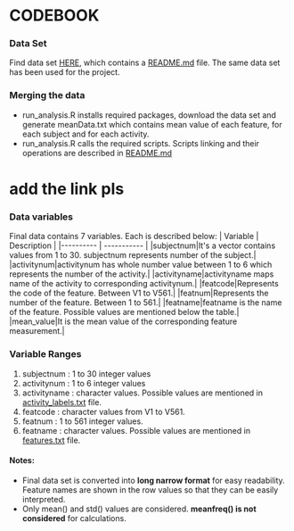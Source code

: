 # CODEBOOK

### Data Set
Find data set [HERE](https://github.com/nrjptl/Getting-And-Cleaning-Data-Project/tree/master/UCI%20HAR%20Dataset "link to dataset"), which contains a [README.md](https://github.com/nrjptl/Getting-And-Cleaning-Data-Project/blob/master/UCI%20HAR%20Dataset/README.md "link to README.txt") file. The same data set has been used for the project.

### Merging the data
- run_analysis.R installs required packages, download the data set and generate meanData.txt which contains mean value of each feature, for each subject and for each activity.
- run_analysis.R calls the required scripts. Scripts linking and their operations are described in [README.md]( https://github.com/nrjptl/Getting-And-Cleaning-Data-Project/blob/master/UCI%20HAR%20Dataset/README.md "############LINK GOES HERE#################link to README.md")
# add the link pls

### Data variables
Final data contains 7 variables. Each is described below:
| Variable  | Description |
|---------- | ----------- |
|subjectnum|It's a vector contains values from 1 to 30. subjectnum represents number of the subject.|
|activitynum|activitynum has whole number value between 1 to 6 which represents the number of the activity.|
|activityname|activityname maps name of the activity to corresponding activitynum.|
|featcode|Represents the code of the feature. Between V1 to V561.|
|featnum|Represents the number of the feature. Between 1 to 561.|
|featname|featname is the name of the feature. Possible values are mentioned below the table.|
|mean_value|It is the mean value of the corresponding feature measurement.|

### Variable Ranges

1. subjectnum : 1 to 30 integer values
2. activitynum : 1 to 6 integer values
3. activityname : character values. Possible values are mentioned in [activity_labels.txt](https://github.com/nrjptl/Getting-And-Cleaning-Data-Project/blob/master/UCI%20HAR%20Dataset/activity_labels.txt "link to activity_labels.txt") file.
4. featcode : character values from V1 to V561.
5. featnum : 1 to 561 integer values.
6. featname : character values. Possible values are mentioned in [features.txt](https://github.com/nrjptl/Getting-And-Cleaning-Data-Project/blob/master/UCI%20HAR%20Dataset/features.txt "link to feature.txt")  file.

#### Notes:
+ Final data set is converted into **long narrow format** for easy readability. Feature names are shown in the row values so that they can be easily interpreted.
+ Only mean() and std() values are considered. **meanfreq() is not considered** for calculations.